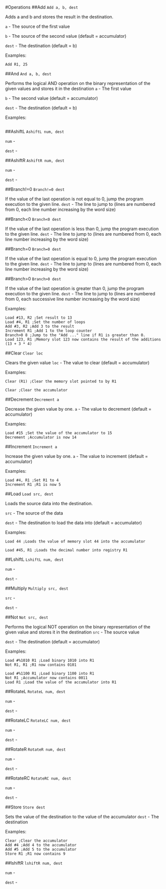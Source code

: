 #Operations
##Add
`Add a, b, dest`


Adds a and b and stores the result in the destination.

`a` - The source of the first value

`b` - The source of the second value (default = accumulator)

`dest` - The destination (default = b)

Examples:

```
Add R1, 25
```

##And
`And a, b, dest`


Performs the logical AND operation on the binary representation of the given values and stores it in the destination
`a` - The first value

`b` - The second value (default = accumulator)

`dest` - The destination (default = b)

Examples:

```
```

##AshiftL
`AshiftL num, dest`

`num` - 

`dest` - 

##AshiftR
`AshiftR num, dest`

`num` - 

`dest` - 

##Branch!=0
`Branch!=0 dest`


If the value of the last operation is not equal to 0, jump the program execution to the given line.
`dest` - The line to jump to (lines are numbered from 0, each line number increasing by the word size)

##Branch<0
`Branch<0 dest`


If the value of the last operation is less than 0, jump the program execution to the given line.
`dest` - The line to jump to (lines are numbered from 0, each line number increasing by the word size)

##Branch=0
`Branch=0 dest`


If the value of the last operation is equal to 0, jump the program execution to the given line.
`dest` - The line to jump to (lines are numbered from 0, each line number increasing by the word size)

##Branch>0
`Branch>0 dest`


If the value of the last operation is greater than 0, jump the program execution to the given line.
`dest` - The line to jump to (lines are numbered from 0, each successive line number increasing by the word size)

Examples:

```
Load #13, R2 ;Set result to 13
Load #4, R1 ;Set the number of loops
Add #3, R2 ;Add 3 to the result
Increment R1 ;Add 1 to the loop counter
Branch>0 8 ;Jump to the "Add ..." line if R1 is greater than 0.
Load 123, R1 ;Memory slot 123 now contains the result of the additions (13 + 3 * 4)
```

##Clear
`Clear loc`


Clears the given value
`loc` - The value to clear (default = accumulator)

Examples:

```
Clear (R1) ;Clear the memory slot pointed to by R1
```

```
Clear ;Clear the accumulator
```

##Decrement
`Decrement a`


Decrease the given value by one.
`a` - The value to decrement (default = accumulator)

Examples:

```
Load #15 ;Set the value of the accumulator to 15
Decrement ;Accumulator is now 14
```

##Increment
`Increment a`


Increase the given value by one.
`a` - The value to increment (default = accumulator)

Examples:

```
Load #4, R1 ;Set R1 to 4
Increment R1 ;R1 is now 5
```

##Load
`Load src, dest`


Loads the source data into the destination.

`src` - The source of the data

`dest` - The destination to load the data into (default = accumulator)

Examples:

```
Load 44 ;Loads the value of memory slot 44 into the accumulator
```

```
Load #45, R1 ;Loads the decimal number into registry R1
```

##LshiftL
`LshiftL num, dest`

`num` - 

`dest` - 

##Multiply
`Multiply src, dest`

`src` - 

`dest` - 

##Not
`Not src, dest`


Performs the logical NOT operation on the binary representation of the given value and stores it in the destination
`src` - The source value

`dest` - The destination (default = accumulator)

Examples:

```
Load #%1010 R1 ;Load binary 1010 into R1
Not R1, R1 ;R1 now contains 0101
```

```
Load #%1100 R1 ;Load binary 1100 into R1
Not R1 ;Accumulator now contains 0011
Load R1 ;Load the value of the accumulator into R1
```

##RotateL
`RotateL num, dest`

`num` - 

`dest` - 

##RotateLC
`RotateLC num, dest`

`num` - 

`dest` - 

##RotateR
`RotateR num, dest`

`num` - 

`dest` - 

##RotateRC
`RotateRC num, dest`

`num` - 

`dest` - 

##Store
`Store dest`


Sets the value of the destination to the value of the accumulator
`dest` - The destination

Examples:

```
Clear ;Clear the accumulator
Add #4 ;Add 4 to the accumulator
Add #5 ;Add 5 to the accumulator
Store R1 ;R1 now contains 9
```

##lshiftR
`lshiftR num, dest`

`num` - 

`dest` - 

